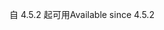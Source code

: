 <span data-ttu-id="1e0fc-101">自 4.5.2 起可用</span><span class="sxs-lookup"><span data-stu-id="1e0fc-101">Available since 4.5.2</span></span>
